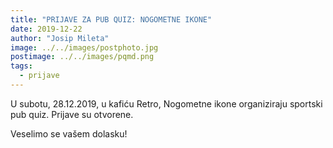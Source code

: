 ```yaml
---
title: "PRIJAVE ZA PUB QUIZ: NOGOMETNE IKONE"
date: 2019-12-22
author: "Josip Mileta"
image: ../../images/postphoto.jpg
postimage: ../../images/pqmd.png
tags:
  - prijave
---
```


U subotu, 28.12.2019, u kafiću Retro, Nogometne ikone organiziraju sportski pub quiz. Prijave su otvorene.

Veselimo se vašem dolasku!
